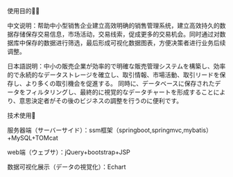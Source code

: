 使用目的🐱‍🐉

中文说明：帮助中小型销售企业建立高效明确的销售管理系统，建立高效持久的数据存储保存交易信息，市场活动，交易线索，促成更多的交易机会。同时通过对数据库中保存的数据进行筛选，最后形成可视化数据图表，方便决策者进行业务后续调整。

日本語説明：中小の販売企業が効率的で明確な販売管理システムを構築し、効率的で永続的なデータストレージを確立し、取引情報、市場活動、取引リードを保存し、より多くの取引機会を促進する。 同時に、データベースに保存されたデータをフィルタリングし、最終的に視覚的なデータチャートを形成することにより、意思決定者がその後のビジネスの調整を行うのに便利です。

技术使用🎂

服务器端（サーバーサイド）：ssm框架（springboot,springmvc,mybatis）+MySQL+TOMcat

web端（ウェブサ）：jQuery+bootstrap+JSP

数据可视化展示（データの視覚化）：Echart

